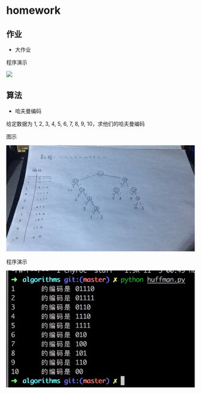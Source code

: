 # homework

## 作业
 
- 大作业

程序演示

![](http://g.recordit.co/kcAggpc9x3.gif)

## 算法

- 哈夫曼编码

给定数据为 1, 2, 3, 4, 5, 6, 7, 8, 9, 10，求他们的哈夫曼编码

图示

![](./imgs/algorithms_huffman_1.jpeg)

程序演示

![](./imgs/algorithms_huffman_2.jpeg)